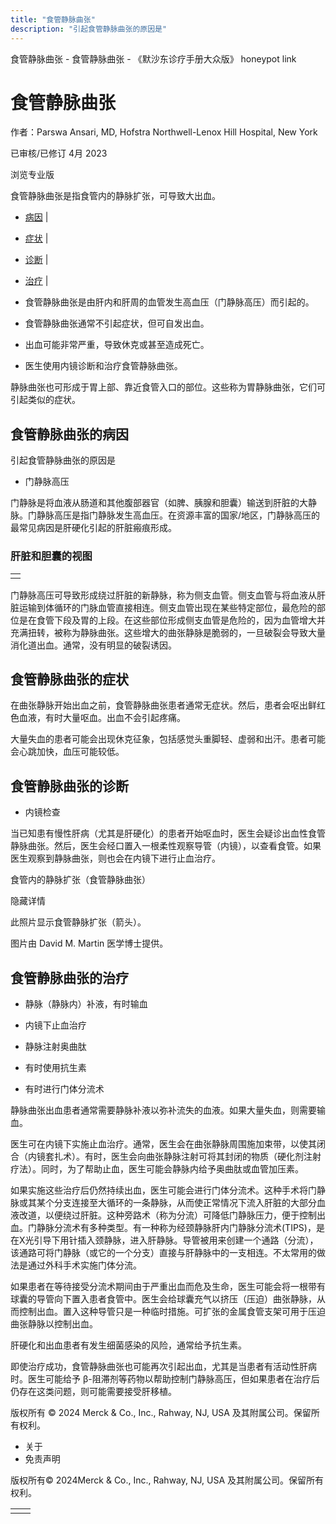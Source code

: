 ```yaml
---
title: "食管静脉曲张"
description: "引起食管静脉曲张的原因是"
---
```


﻿食管静脉曲张 \- 食管静脉曲张 \- 《默沙东诊疗手册大众版》 honeypot link

# 食管静脉曲张

作者：Parswa Ansari, MD, Hofstra Northwell-Lenox Hill Hospital, New York

已审核/已修订 4月 2023

浏览专业版

食管静脉曲张是指食管内的静脉扩张，可导致大出血。

- [病因](#病因_v45395816_zh) \|
- [症状](#症状_v45395836_zh) \|
- [诊断](#诊断_v45395840_zh) \|
- [治疗](#治疗_v45395848_zh) \|

- 食管静脉曲张是由肝内和肝周的血管发生高血压（门静脉高压）而引起的。

- 食管静脉曲张通常不引起症状，但可自发出血。

- 出血可能非常严重，导致休克或甚至造成死亡。

- 医生使用内镜诊断和治疗食管静脉曲张。


静脉曲张也可形成于胃上部、靠近食管入口的部位。这些称为胃静脉曲张，它们可引起类似的症状。

## 食管静脉曲张的病因

引起食管静脉曲张的原因是

- 门静脉高压


门静脉是将血液从肠道和其他腹部器官（如脾、胰腺和胆囊）输送到肝脏的大静脉。门静脉高压是指门静脉发生高血压。在资源丰富的国家/地区，门静脉高压的最常见病因是肝硬化引起的肝脏瘢痕形成。

### 肝脏和胆囊的视图

|     |
| --- |
|  |

门静脉高压可导致形成绕过肝脏的新静脉，称为侧支血管。侧支血管与将血液从肝脏运输到体循环的门脉血管直接相连。侧支血管出现在某些特定部位，最危险的部位是在食管下段及胃的上段。在这些部位形成侧支血管是危险的，因为血管增大并充满扭转，被称为静脉曲张。这些增大的曲张静脉是脆弱的，一旦破裂会导致大量消化道出血。通常，没有明显的破裂诱因。

## 食管静脉曲张的症状

在曲张静脉开始出血之前，食管静脉曲张患者通常无症状。然后，患者会呕出鲜红色血液，有时大量呕血。出血不会引起疼痛。

大量失血的患者可能会出现休克征象，包括感觉头重脚轻、虚弱和出汗。患者可能会心跳加快，血压可能较低。

## 食管静脉曲张的诊断

- 内镜检查


当已知患有慢性肝病（尤其是肝硬化）的患者开始呕血时，医生会疑诊出血性食管静脉曲张。然后，医生会经口置入一根柔性观察导管（内镜），以查看食管。如果医生观察到静脉曲张，则也会在内镜下进行止血治疗。

食管内的静脉扩张（食管静脉曲张）



隐藏详情

此照片显示食管静脉扩张（箭头）。

图片由 David M. Martin 医学博士提供。

## 食管静脉曲张的治疗

- 静脉（静脉内）补液，有时输血

- 内镜下止血治疗

- 静脉注射奥曲肽

- 有时使用抗生素

- 有时进行门体分流术


静脉曲张出血患者通常需要静脉补液以弥补流失的血液。如果大量失血，则需要输血。

医生可在内镜下实施止血治疗。通常，医生会在曲张静脉周围施加束带，以使其闭合（内镜套扎术）。有时，医生会向曲张静脉注射可将其封闭的物质（硬化剂注射疗法）。同时，为了帮助止血，医生可能会静脉内给予奥曲肽或血管加压素。

如果实施这些治疗后仍然持续出血，医生可能会进行门体分流术。这种手术将门静脉或其某个分支连接至大循环的一条静脉，从而使正常情况下流入肝脏的大部分血液改道，以便绕过肝脏。这种旁路术（称为分流）可降低门静脉压力，便于控制出血。门静脉分流术有多种类型。有一种称为经颈静脉肝内门静脉分流术(TIPS)，是在X光引导下用针插入颈静脉，进入肝静脉。导管被用来创建一个通路（分流），该通路可将门静脉（或它的一个分支）直接与肝静脉中的一支相连。不太常用的做法是通过外科手术实施门体分流。

如果患者在等待接受分流术期间由于严重出血而危及生命，医生可能会将一根带有球囊的导管向下置入患者食管中。医生会给球囊充气以挤压（压迫）曲张静脉，从而控制出血。置入这种导管只是一种临时措施。可扩张的金属食管支架可用于压迫曲张静脉以控制出血。

肝硬化和出血患者有发生细菌感染的风险，通常给予抗生素。

即使治疗成功，食管静脉曲张也可能再次引起出血，尤其是当患者有活动性肝病时。医生可能给予 β-阻滞剂等药物以帮助控制门静脉高压，但如果患者在治疗后仍存在这类问题，则可能需要接受肝移植。



版权所有 © 2024
Merck & Co., Inc., Rahway, NJ, USA 及其附属公司。保留所有权利。

- 关于
- 免责声明

版权所有© 2024Merck & Co., Inc., Rahway, NJ, USA 及其附属公司。保留所有权利。

|     |     |
| --- | --- |
|  |  |